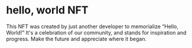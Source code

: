 # hello, world NFT

This NFT was created by just another developer to memorialize “Hello, World!” It's a celebration of our community, and stands for inspiration and progress. Make the future and appreciate where it began.
